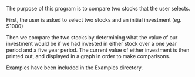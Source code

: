 The purpose of this program is to compare two stocks that the user selects.

First, the user is asked to select two stocks and an initial investment (eg. $1000)

Then we compare the two stocks by determining what the value of our investment would be if we had invested in either stock over a one year period and a five year period.
The current value of either investment is then printed out, and displayed in a graph in order to make comparisons. 

Examples have been included in the Examples directory.
